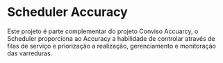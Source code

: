 Scheduler Accuracy
===================

Este projeto é parte complementar do projeto Conviso Accuarcy, o Scheduler
proporciona ao Accuracy a habilidade de controlar através de filas de serviço e
priorização a realização, gerenciamento e monitoração das varreduras.

